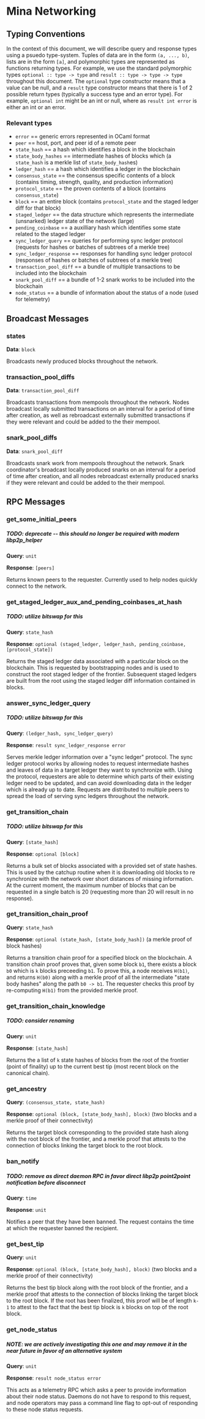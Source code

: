 # Mina Networking

## Typing Conventions

In the context of this document, we will describe query and response types using a psuedo type-system. Tuples of data are in the form `(a, ..., b)`, lists are in the form `[a]`, and polymorphic types are represented as functions returning types. For example, we use the standard polymorphic types `optional :: type -> type` and `result :: type -> type -> type` throughout this document. The `optional` type constructor means that a value can be null, and a `result` type constructor means that there is 1 of 2 possible return types (typically a success type and an error type). For example, `optional int` might be an int or null, where as `result int error` is either an int or an error.

### Relevant types

- `error` == generic errors represented in OCaml format
- `peer` == host, port, and peer id of a remote peer
- `state_hash` == a hash which identifies a block in the blockchain
- `state_body_hashes` == intermediate hashes of blocks which (a `state_hash` is a merkle list of `state_body_hash`es)
- `ledger_hash` == a hash which identifies a ledger in the blockchain
- `consensus_state` == the consensus specific contents of a block (contains timing, strength, quality, and production information)
- `protocol_state` == the proven contents of a block (contains `consensus_state`)
- `block` == an entire block (contains `protocol_state` and the staged ledger diff for that block)
- `staged_ledger` == the data structure which represents the intermediate (unsnarked) ledger state of the network (large)
- `pending_coinbase` == a auxilliary hash which identifies some state related to the staged ledger
- `sync_ledger_query` == queries for performing sync ledger protocol (requests for hashes or batches of subtrees of a merkle tree)
- `sync_ledger_response` == responses for handling sync ledger protocol (responses of hashes or batches of subtrees of a merkle tree)
- `transaction_pool_diff` == a bundle of multiple transactions to be included into the blockchain
- `snark_pool_diff` == a bundle of 1-2 snark works to be included into the blockchain
- `node_status` == a bundle of information about the status of a node (used for telemetry)

## Broadcast Messages

### states

**Data**: `block`

Broadcasts newly produced blocks throughout the network.

### transaction\_pool\_diffs

**Data**: `transaction_pool_diff`

Broadcasts transactions from mempools throughout the network. Nodes broadcast locally submitted transactions on an interval for a period of time after creation, as well as rebroadcast externally submitted transactions if they were relevant and could be added to the their mempool.

### snark\_pool\_diffs

**Data**: `snark_pool_diff`

Broadcasts snark work from mempools throughout the network. Snark coordinator's broadcast locally produced snarks on an interval for a period of time after creation, and all nodes rebroadcast externally produced snarks if they were relevant and could be added to the their mempool.

## RPC Messages

### get\_some\_initial\_peers

##### TODO: deprecate -- this should no longer be required with modern libp2p\_helper

**Query**: `unit`

**Response**: `[peers]`

Returns known peers to the requester. Currently used to help nodes quickly connect to the network.

### get\_staged\_ledger\_aux\_and\_pending\_coinbases\_at\_hash

##### TODO: utilize bitswap for this

**Query**: `state_hash`

**Response**: `optional (staged_ledger, ledger_hash, pending_coinbase, [protocol_state])`

Returns the staged ledger data associated with a particular block on the blockchain. This is requested by bootstrapping nodes and is used to construct the root staged ledger of the frontier. Subsequent staged ledgers are built from the root using the staged ledger diff information contained in blocks.

### answer\_sync\_ledger\_query

##### TODO: utilize bitswap for this

**Query**: `(ledger_hash, sync_ledger_query)`

**Response**: `result sync_ledger_response error`

Serves merkle ledger information over a "sync ledger" protocol. The sync ledger protocol works by allowing nodes to request intermediate hashes and leaves of data in a target ledger they want to synchronize with. Using the protocol, requesters are able to determine which parts of their existing ledger need to be updated, and can avoid downloading data in the ledger which is already up to date. Requests are distributed to multiple peers to spread the load of serving sync ledgers throughout the network.

### get\_transition\_chain

##### TODO: utilize bitswap for this

**Query**: `[state_hash]`

**Response**: `optional [block]`

Returns a bulk set of blocks associated with a provided set of state hashes. This is used by the catchup routine when it is downloading old blocks to re synchronize with the network over short distances of missing information. At the current moment, the maximum number of blocks that can be requested in a single batch is 20 (requesting more than 20 will result in no response).

### get\_transition\_chain\_proof

**Query**: `state_hash`

**Response**: `optional (state_hash, [state_body_hash])` (a merkle proof of block hashes)

Returns a transition chain proof for a specified block on the blockchain. A transition chain proof proves that, given some block `b1`, there exists a block `b0` which is `k` blocks preceeding `b1`. To prove this, a node receives `H(b1)`, and returns `H(b0)` along with a merkle proof of all the intermediate "state body hashes" along the path `b0 -> b1`. The requester checks this proof by re-computing `H(b1)` from the provided merkle proof.

### get\_transition\_chain\_knowledge

##### TODO: consider renaming

**Query**: `unit`

**Response**: `[state_hash]`

Returns the a list of `k` state hashes of blocks from the root of the frontier (point of finality) up to the current best tip (most recent block on the canonical chain).

### get\_ancestry

**Query**: `(consensus_state, state_hash)`

**Response**: `optional (block, [state_body_hash], block)` (two blocks and a merkle proof of their connectivity)

Returns the target block corresponding to the provided state hash along with the root block of the frontier, and a merkle proof that attests to the connection of blocks linking the target block to the root block.

### ban\_notify

##### TODO: remove as direct daemon RPC in favor direct libp2p point2point notification before disconnect

**Query**: `time`

**Response**: `unit`

Notifies a peer that they have been banned. The request contains the time at which the requester banned the recipient.

### get\_best\_tip

**Query**: `unit`

**Response**: `optional (block, [state_body_hash], block)` (two blocks and a merkle proof of their connectivity)

Returns the best tip block along with the root block of the frontier, and a merkle proof that attests to the connection of blocks linking the target block to the root block. If the root has been finalized, this proof will be of length `k-1` to attest to the fact that the best tip block is `k` blocks on top of the root block.

### get\_node\_status

##### NOTE: we are actively investigating this one and may remove it in the near future in favor of an alternative system

**Query**: `unit`

**Response**: `result node_status error`

This acts as a telemetry RPC which asks a peer to provide invformation about their node status. Daemons do not have to respond to this request, and node operators may pass a command line flag to opt-out of responding to these node status requests.

